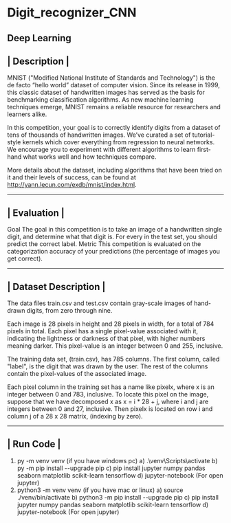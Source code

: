 # Digit_recognizer_CNN
Deep Learning
------------------------
| Description         |
------------------------
MNIST ("Modified National Institute of Standards and Technology") is the de facto “hello world” dataset of computer vision. Since its release in 1999, this classic dataset of handwritten images has served as the basis for benchmarking classification algorithms. As new machine learning techniques emerge, MNIST remains a reliable resource for researchers and learners alike.

In this competition, your goal is to correctly identify digits from a dataset of tens of thousands of handwritten images. We’ve curated a set of tutorial-style kernels which cover everything from regression to neural networks. We encourage you to experiment with different algorithms to learn first-hand what works well and how techniques compare.

More details about the dataset, including algorithms that have been tried on it and their levels of success, can be found at http://yann.lecun.com/exdb/mnist/index.html.

------------------------
| Evaluation           |
------------------------

Goal
The goal in this competition is to take an image of a handwritten single digit, and determine what that digit is.
For every in the test set, you should predict the correct label.
Metric
This competition is evaluated on the categorization accuracy of your predictions (the percentage of images you get correct).

------------------------
| Dataset Description  |
------------------------

The data files train.csv and test.csv contain gray-scale images of hand-drawn digits, from zero through nine.

Each image is 28 pixels in height and 28 pixels in width, for a total of 784 pixels in total. Each pixel has a single pixel-value associated with it, indicating the lightness or darkness of that pixel, with higher numbers meaning darker. This pixel-value is an integer between 0 and 255, inclusive.

The training data set, (train.csv), has 785 columns. The first column, called "label", is the digit that was drawn by the user. The rest of the columns contain the pixel-values of the associated image.

Each pixel column in the training set has a name like pixelx, where x is an integer between 0 and 783, inclusive. To locate this pixel on the image, suppose that we have decomposed x as x = i * 28 + j, where i and j are integers between 0 and 27, inclusive. Then pixelx is located on row i and column j of a 28 x 28 matrix, (indexing by zero).

------------------------
| Run Code              |
------------------------
1.  py -m venv venv (if you have windows pc)
    a)  .\venv\Scripts\activate
    b)  py -m pip install --upgrade pip
    c)  pip install jupyter numpy pandas seaborn matplotlib scikit-learn tensorflow
    d)  jupyter-notebook (For open jupyter)
2.  python3 -m venv venv (if you have mac or linux)
    a)  source ./venv/bin/activate
    b)  python3 -m pip install --upgrade pip
    c)  pip install jupyter numpy pandas seaborn matplotlib scikit-learn tensorflow
    d)  jupyter-notebook (For open jupyter)
